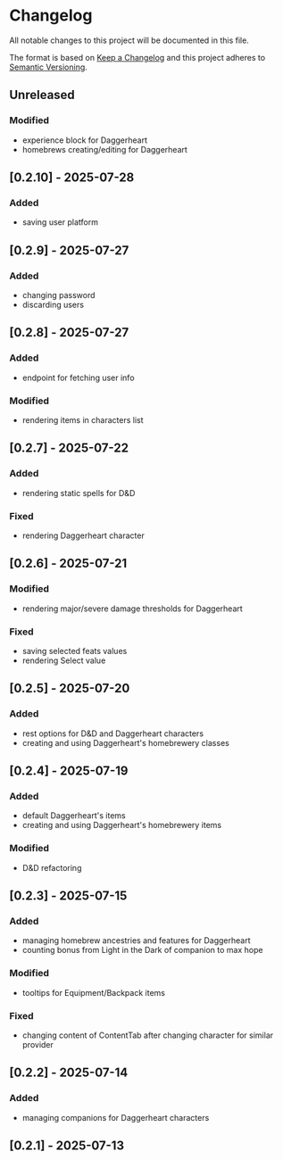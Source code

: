 # Changelog
All notable changes to this project will be documented in this file.

The format is based on [Keep a Changelog](http://keepachangelog.com/en/1.0.0/)
and this project adheres to [Semantic Versioning](http://semver.org/spec/v2.0.0.html).

## Unreleased
### Modified
- experience block for Daggerheart
- homebrews creating/editing for Daggerheart

## [0.2.10] - 2025-07-28
### Added
- saving user platform

## [0.2.9] - 2025-07-27
### Added
- changing password
- discarding users

## [0.2.8] - 2025-07-27
### Added
- endpoint for fetching user info

### Modified
- rendering items in characters list

## [0.2.7] - 2025-07-22
### Added
- rendering static spells for D&D

### Fixed
- rendering Daggerheart character

## [0.2.6] - 2025-07-21
### Modified
- rendering major/severe damage thresholds for Daggerheart

### Fixed
- saving selected feats values
- rendering Select value

## [0.2.5] - 2025-07-20
### Added
- rest options for D&D and Daggerheart characters
- creating and using Daggerheart's homebrewery classes

## [0.2.4] - 2025-07-19
### Added
- default Daggerheart's items
- creating and using Daggerheart's homebrewery items

### Modified
- D&D refactoring

## [0.2.3] - 2025-07-15
### Added
- managing homebrew ancestries and features for Daggerheart
- counting bonus from Light in the Dark of companion to max hope

### Modified
- tooltips for Equipment/Backpack items

### Fixed
- changing content of ContentTab after changing character for similar provider

## [0.2.2] - 2025-07-14
### Added
- managing companions for Daggerheart characters

## [0.2.1] - 2025-07-13
